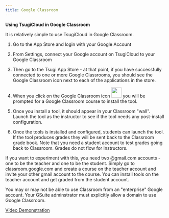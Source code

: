 ```yaml
---
title: Google Classroom
---
```


**Using TsugiCloud in Google Classroom**

It is relatively simple to use TsugiCloud in Google Classroom.

1. Go to the App Store and login with your Google Account

2. From Settings, connect your Google account on TsugiCloud to your Google Classroom

3. Then go to the Tsugi App Store - at that point, if you have successfully connected to one or more Google Classrooms, you should see the Google Classroom icon next to each of the applications in the store.  

4. When you click on the Google Classroom icon <img src="https://www.gstatic.com/classroom/logo_square_48.svg" style="height: 2rem;"> you will be prompted for a Google Classroom course to install the tool.

5. Once you install a tool, it should appear in your Classroom "wall".  Launch the tool as the instructor to see if the tool needs any post-install configuration.

6. Once the tools is installed and configured, students can launch the tool. If the tool produces grades they will be sent back to the Classroom grade book.  Note that you need a student account to test grades going back to Classroom.  Grades do not flow for Instructors.

If you want to experiment with this, you need two @gmail.com accounts - one to be the teacher and one to be the student.  Simply go to classroom.google.com and create a course on the teacher account and invite your other gmail account to the course.  You can install tools on the teacher account and get graded from the student account.

You may or may not be able to use Classroom from an "enterprise" Google account.  Your GSuite adminstrator must explicitly allow a domain to use Google Classroom. 

<a href="https://www.youtube.com/watch?v=SeAsoA_fJo0" target="_blank">Video Demonstration</a>


